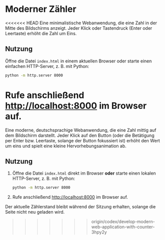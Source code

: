 # Moderner Zähler

<<<<<<< HEAD
Eine minimalistische Webanwendung, die eine Zahl in der Mitte des Bildschirms
anzeigt. Jeder Klick oder Tastendruck (Enter oder Leertaste) erhöht die Zahl um
Eins.

## Nutzung

Öffne die Datei `index.html` in einem aktuellen Browser oder starte einen
einfachen HTTP-Server, z. B. mit Python:

```bash
python -m http.server 8000
```

Rufe anschließend [http://localhost:8000](http://localhost:8000) im Browser auf.
=======
Eine moderne, deutschsprachige Webanwendung, die eine Zahl mittig auf dem
Bildschirm darstellt. Jeder Klick auf den Button (oder die Betätigung per Enter
bzw. Leertaste, solange der Button fokussiert ist) erhöht den Wert um eins und
spielt eine kleine Hervorhebungsanimation ab.

## Nutzung

1. Öffne die Datei `index.html` direkt im Browser **oder** starte einen lokalen
   HTTP-Server, z. B. mit Python:

   ```bash
   python -m http.server 8000
   ```

2. Rufe anschließend [http://localhost:8000](http://localhost:8000) im Browser
   auf.

Der aktuelle Zählerstand bleibt während der Sitzung erhalten, solange die Seite
nicht neu geladen wird.
>>>>>>> origin/codex/develop-modern-web-application-with-counter-3hpy2y

